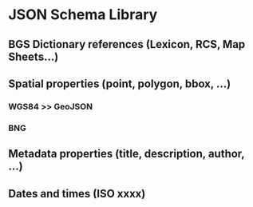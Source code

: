# JSON Schema Library

## BGS Dictionary references (Lexicon, RCS, Map Sheets...)

## Spatial properties (point, polygon, bbox, ...)

### WGS84 >> GeoJSON

### BNG

## Metadata properties (title, description, author, ...)

## Dates and times (ISO xxxx)